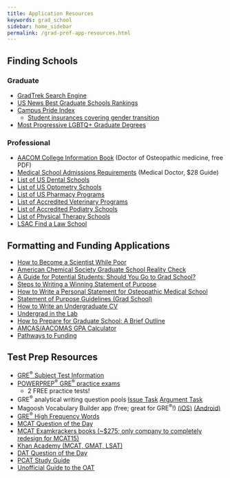 ```yaml
---
title: Application Resources
keywords: grad_school
sidebar: home_sidebar
permalink: /grad-prof-app-resources.html
---
```


## Finding Schools

### Graduate

* [GradTrek Search Engine](https://gradtrek.com/)
* [US News Best Graduate Schools Rankings](https://www.usnews.com/best-graduate-schools)
* [Campus Pride Index](https://www.campusprideindex.org/)
    * [Student insurances covering gender transition](https://www.campuspride.org/tpc/student-health-insurance/)
* [Most Progressive LGBTQ+ Graduate Degrees](https://www.gograd.org/resources/best-lgbtq-grad-schools/)

### Professional

* [AACOM College Information Book](https://www.aacom.org/student-guide) (Doctor of Osteopathic medicine, free PDF)
* [Medical School Admissions Requirements](https://apps.aamc.org/msar-ui/) (Medical Doctor, $28 Guide)
* [List of US Dental Schools](https://www.asdanet.org/index/get-into-dental-school/before-you-apply/u-s-dental-schools)
* [List of US Optometry Schools](https://optometriceducation.org/students-future-students/member-schools-and-colleges/)
* [List of US Pharmacy Programs](http://www.pharmcas.org/school-directory/#/)
* [List of Accredited Veterinary Programs](https://www.avma.org/ProfessionalDevelopment/Education/Accreditation/Colleges/Documents/colleges_accredited.pdf)
* [List of Accredited Podiatry Schools](https://www.cpme.org/colleges/content.cfm?ItemNumber=2425)
* [List of Physical Therapy Schools](http://aptaapps.apta.org/ptcas/programlist.aspx)
* [LSAC Find a Law School](https://www.lsac.org/choosing-law-school/find-law-school)

## Formatting and Funding Applications

* [How to Become a Scientist While Poor](http://www.christineliuart.com/writing/2019/2/2/how-to-become-a-scientist-while-poor)
* [American Chemical Society Graduate School Reality Check](https://www.acs.org/content/dam/acsorg/education/students/graduate/gradschool/graduate-school-reality-check.pdf)
* [A Guide for Potential Students: Should You Go to Grad School?](https://www.petersons.com/blog/a-guide-for-potential-grad-students-should-you-go-to-graduate-school/)
* [Steps to Writing a Winning Statement of Purpose](https://grad.ucla.edu/asis/agep/advsopstem.pdf)
* [How to Write a Personal Statement for Osteopathic Medical School](http://edityour.net/how-to-write-a-personal-statement-for-osteopathic-medical-school/)
* [Statement of Purpose Guidelines (Grad School)](http://web.mit.edu/msrp/myMSRP/docs/Statement%20of%20purpose%20guidelines.pdf)
* [How to Write an Undergraduate CV](https://www.prospectivedoctor.com/how-to-write-an-undergraduate-cv/)
* [Undergrad in the Lab](http://undergradinthelab.com/)
* [How to Prepare for Graduate School: A Brief Outline](https://www.cientificolatino.com/stem-life/2017/9/25/how-to-prepare-for-graduate-school-a-brief-guideline)
* [AMCAS/AACOMAS GPA Calculator](https://docs.google.com/spreadsheets/d/10xv_43XXgYI14baJroSGyrHIpub4u6g060QaoznnXB4/edit#gid=1626652844)
* [Pathways to Funding](https://pathwaystoscience.org/Grad.aspx)


## Test Prep Resources

* [GRE<sup>&reg;</sup> Subject Test Information](https://www.ets.org/gre/subject/about)
* [POWERPREP<sup>&reg;</sup> GRE<sup>&reg;</sup> practice exams](https://www.ets.org/gre/revised_general/prepare/powerprep/?WT.ac=gre_36250_prepare_powerprep2)
    * 2 FREE practice tests!
* GRE<sup>&reg;</sup> analytical writing question pools [Issue Task](https://www.ets.org/gre/revised_general/prepare/analytical_writing/issue/pool) [Argument Task](https://www.ets.org/gre/revised_general/prepare/analytical_writing/argument/pool)
* Magoosh Vocabulary Builder app (free; great for GRE<sup>&reg;</sup>!) [(iOS)](https://itunes.apple.com/us/app/vocabulary-builder-by-magoosh/id890252250?mt=8) [(Android)](https://play.google.com/store/apps/details?id=com.magoosh.gre.quiz.vocabulary&hl=en_US)
* [GRE<sup>&reg;</sup> High Frequency Words](https://www.vocabulary.com/lists/194479)
* [MCAT Question of the Day](http://www.mcatquestion.com/)
* [MCAT Examkrackers books (~$275; only company to completely redesign for MCAT15)](https://examkrackers.com/product/examkrackers-10th-edition-mcat-complete-study-package-free-ek-exam-4-included/)
* [Khan Academy (MCAT, GMAT, LSAT)](https://www.khanacademy.org/test-prep)
* [DAT Question of the Day](http://datquestionoftheday.com/)
* [PCAT Study Guide](https://www.studyguidezone.com/images/pcatteststudyguide.pdf)
* [Unofficial Guide to the OAT](https://optometryadmissions.com/2018/10/11/my-unofficial-study-guide-to-the-oat/)
